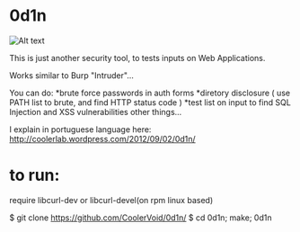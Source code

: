 0d1n
=====
![Alt text](http://4.bp.blogspot.com/-5wsk7TYyfPs/UMYXZ8JTT2I/AAAAAAAAAo0/HyQa5hK_rkA/s1600/Barbarians-VIKING.gif)

This is just another security tool, to tests inputs on Web Applications.

Works similar to Burp "Intruder"...

You can do:
*brute force passwords in auth forms
*diretory disclosure ( use PATH list to brute, and find HTTP status code )
*test list on input to find SQL Injection and XSS vulnerabilities 
other things...

I explain in portuguese language here:
http://coolerlab.wordpress.com/2012/09/02/0d1n/                                


# to run:

require libcurl-dev or libcurl-devel(on rpm linux based)

$ git clone https://github.com/CoolerVoid/0d1n/
$ cd 0d1n; make; 0d1n
